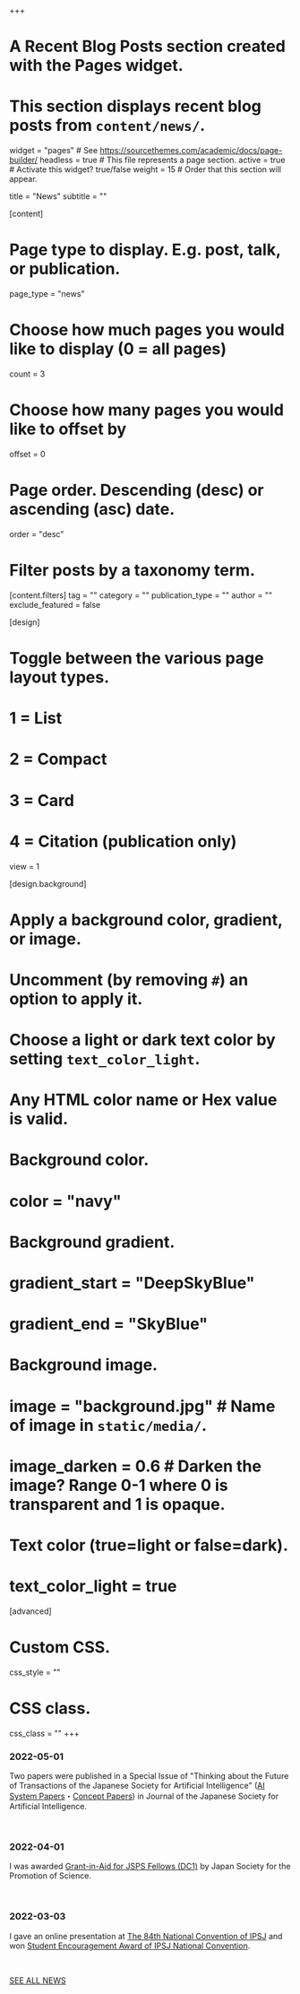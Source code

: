 +++
# A Recent Blog Posts section created with the Pages widget.
# This section displays recent blog posts from `content/news/`.

widget = "pages"  # See https://sourcethemes.com/academic/docs/page-builder/
headless = true  # This file represents a page section.
active = true  # Activate this widget? true/false
weight = 15  # Order that this section will appear.

title = "News"
subtitle = ""

[content]
  # Page type to display. E.g. post, talk, or publication.
  page_type = "news"

  # Choose how much pages you would like to display (0 = all pages)
  count = 3

  # Choose how many pages you would like to offset by
  offset = 0

  # Page order. Descending (desc) or ascending (asc) date.
  order = "desc"

  # Filter posts by a taxonomy term.
  [content.filters]
    tag = ""
    category = ""
    publication_type = ""
    author = ""
    exclude_featured = false

[design]
  # Toggle between the various page layout types.
  #   1 = List
  #   2 = Compact
  #   3 = Card
  #   4 = Citation (publication only)
  view = 1

[design.background]
  # Apply a background color, gradient, or image.
  #   Uncomment (by removing `#`) an option to apply it.
  #   Choose a light or dark text color by setting `text_color_light`.
  #   Any HTML color name or Hex value is valid.

  # Background color.
  # color = "navy"

  # Background gradient.
  # gradient_start = "DeepSkyBlue"
  # gradient_end = "SkyBlue"

  # Background image.
  # image = "background.jpg"  # Name of image in `static/media/`.
  # image_darken = 0.6  # Darken the image? Range 0-1 where 0 is transparent and 1 is opaque.

  # Text color (true=light or false=dark).
  # text_color_light = true  

[advanced]
 # Custom CSS.
 css_style = ""

 # CSS class.
 css_class = ""
+++
### 2022-05-01
Two papers were published in a Special Issue of "Thinking about the Future of Transactions of the Japanese Society for Artificial Intelligence" ([AI System Papers](https://doi.org/10.11517/jjsai.37.3_323)・[Concept Papers](https://doi.org/10.11517/jjsai.37.3_329)) in Journal of the Japanese Society for Artificial Intelligence.

<br>

### 2022-04-01
I was awarded [Grant-in-Aid for JSPS Fellows (DC1)](https://www.jsps.go.jp/index.html) by Japan Society for the Promotion of Science.

<br>

### 2022-03-03
I gave an online presentation at [The 84th National Convention of IPSJ](https://www.ipsj.or.jp/event/taikai/84/index.html) and won [Student Encouragement Award of IPSJ National Convention](http://www.ipsj.or.jp/award/taikaigakusei.html).

<br>

[SEE ALL NEWS](news) <i class="fas fa-angle-right"></i></i>
